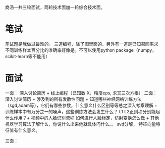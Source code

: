 商汤一共三轮面试，两轮技术面加一轮综合技术面。

# 笔试

笔试题是我做过最难的。
三道编程，除了图里面的，另外有一道是已知召回率求不同训练样本百分比的准确率好像是。不可以使用python package（numpy，scikit-learn等不能用）

# 面试
一面： 深入讨论简历 + 线上编程（已知数 X，精度eps, 求其三次方根）
二面：深入讨论简历 + 涉及到的所有发散性问题 + 
    知道哪些神经网络训练方法（sgd,adam等），它们有哪些参数，什么意义什么区别等等总之深入考察理解 + 
    训练样本中有万分之一的噪声，这些训练方法会发生什么？ L1 L2正则项分别能起什么作用？+
    视频中的人脸识别流程  如何进行人脸标定，仿射变换怎么做 +
    其他机器学习算法了解什么，你说什么出来他就具体问什么。。
    svd分解， 特征向量特征值有什么意义。
    
三面：
 
